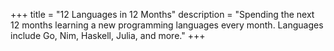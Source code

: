 +++
title = "12 Languages in 12 Months"
description = "Spending the next 12 months learning a new programming languages every month.  Languages include Go, Nim, Haskell, Julia, and more."
+++
